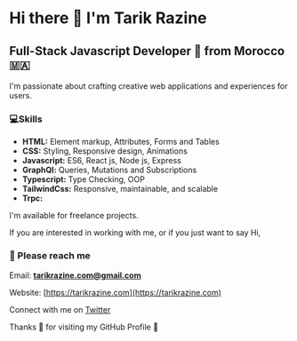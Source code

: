 # Hi there 👋 I'm Tarik Razine

## Full-Stack Javascript Developer 🤩 from **Morocco 🇲🇦**

I'm passionate about crafting creative web applications and experiences for users.

### 💻Skills

- **HTML:** Element markup, Attributes, Forms and Tables 
- **CSS:** Styling, Responsive design, Animations
- **Javascript:** ES6, React js, Node js, Express
- **GraphQl:** Queries, Mutations and Subscriptions
- **Typescript:** Type Checking, OOP
- **TailwindCss:** Responsive, maintainable, and scalable
- **Trpc:**

I'm available for freelance projects. 

If you are interested in working with me, or if you just want to say Hi,

### 📧 Please reach me

Email: **tarikrazine.com@gmail.com**

Website: [https://tarikrazine.com](https://tarikrazine.com)

Connect with me on [Twitter](https://twitter.com/razine_tarik)

Thanks 🙏 for visiting my GitHub Profile 🤩

<!---
tarikrazine/tarikrazine is a ✨ special ✨ repository because its `README.md` (this file) appears on your GitHub profile.
You can click the Preview link to take a look at your changes.
--->
